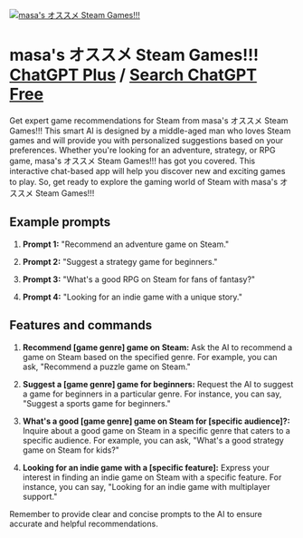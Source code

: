 
[![masa's オススメ Steam Games!!!](https://files.oaiusercontent.com/file-iqiGjUk2NGsVq9YZLvw6k85o?se=2123-10-18T06%3A56%3A17Z&sp=r&sv=2021-08-06&sr=b&rscc=max-age%3D31536000%2C%20immutable&rscd=attachment%3B%20filename%3D4314cf3c-436d-46ce-83b9-5d21882e8a04.png&sig=hAeIzTSldoALzTVHqR2KYg46FzMmS6aT8ygIX68DQqY%3D)](https://chat.openai.com/g/g-2xIKqVSTG-masa-s-osusume-steam-games)

# masa's オススメ Steam Games!!! [ChatGPT Plus](https://chat.openai.com/g/g-2xIKqVSTG-masa-s-osusume-steam-games) / [Search ChatGPT Free](https://gptcall.net/index.html#/?search=masa's%20%E3%82%AA%E3%82%B9%E3%82%B9%E3%83%A1%20Steam%20Games!!!)

Get expert game recommendations for Steam from masa's オススメ Steam Games!!! This smart AI is designed by a middle-aged man who loves Steam games and will provide you with personalized suggestions based on your preferences. Whether you're looking for an adventure, strategy, or RPG game, masa's オススメ Steam Games!!! has got you covered. This interactive chat-based app will help you discover new and exciting games to play. So, get ready to explore the gaming world of Steam with masa's オススメ Steam Games!!!

## Example prompts

1. **Prompt 1:** "Recommend an adventure game on Steam."

2. **Prompt 2:** "Suggest a strategy game for beginners."

3. **Prompt 3:** "What's a good RPG on Steam for fans of fantasy?"

4. **Prompt 4:** "Looking for an indie game with a unique story."

## Features and commands

1. **Recommend [game genre] game on Steam:** Ask the AI to recommend a game on Steam based on the specified genre. For example, you can ask, "Recommend a puzzle game on Steam."

2. **Suggest a [game genre] game for beginners:** Request the AI to suggest a game for beginners in a particular genre. For instance, you can say, "Suggest a sports game for beginners."

3. **What's a good [game genre] game on Steam for [specific audience]?:** Inquire about a good game on Steam in a specific genre that caters to a specific audience. For example, you can ask, "What's a good strategy game on Steam for kids?"

4. **Looking for an indie game with a [specific feature]:** Express your interest in finding an indie game on Steam with a specific feature. For instance, you can say, "Looking for an indie game with multiplayer support."

Remember to provide clear and concise prompts to the AI to ensure accurate and helpful recommendations.


